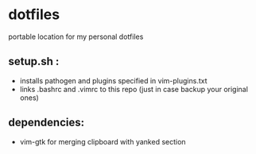 # dotfiles
portable location for my personal dotfiles

setup.sh :
----------
* installs pathogen and plugins specified in vim-plugins.txt
* links .bashrc and .vimrc to this repo (just in case backup your original ones)

dependencies:
-------------
* vim-gtk for merging clipboard with yanked section
